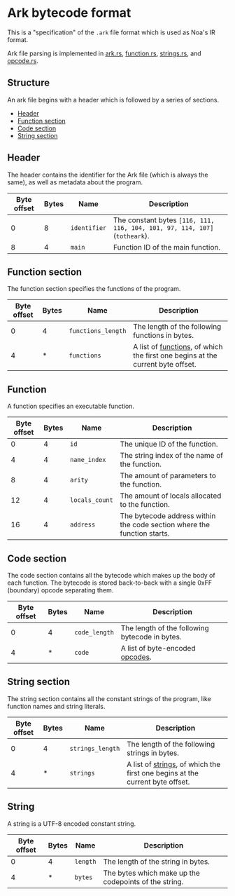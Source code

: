 # Ark bytecode format

This is a "specification" of the `.ark` file format which is used as Noa's IR format.

Ark file parsing is implemented in [ark.rs](/src/runtime/src/ark.rs), [function.rs](/src/runtime/src/runtime/function.rs), [strings.rs](/src/runtime/src/runtime/strings.rs), and [opcode.rs](/src/runtime/src/runtime/opcode.rs).

## Structure

An ark file begins with a header which is followed by a series of sections.

- [Header](#header)
- [Function section](#function-section)
- [Code section](#code-section)
- [String section](#string-section)

## Header

The header contains the identifier for the Ark file (which is always the same), as well as metadata about the program.

| Byte offset | Bytes | Name | Description |
|-------------|-------|------|-------------|
| 0 | 8 | `identifier` | The constant bytes `[116, 111, 116, 104, 101, 97, 114, 107]` (`totheark`). |
| 8 | 4 | `main` | Function ID of the main function. |

## Function section

The function section specifies the functions of the program.

| Byte offset | Bytes | Name | Description |
|-------------|-------|------|-------------|
| 0 | 4 | `functions_length` | The length of the following functions in bytes. |
| 4 | * | `functions` | A list of [functions](#function), of which the first one begins at the current byte offset. |

## Function

A function specifies an executable function.

| Byte offset | Bytes | Name | Description |
|-------------|-------|------|-------------|
| 0 | 4 | `id` | The unique ID of the function. |
| 4 | 4 | `name_index` | The string index of the name of the function. |
| 8 | 4 | `arity` | The amount of parameters to the function. |
| 12 | 4 | `locals_count` | The amount of locals allocated to the function. |
| 16 | 4 | `address` | The bytecode address within the code section where the function starts. |

## Code section

The code section contains all the bytecode which makes up the body of each function. The bytecode is stored back-to-back with a single 0xFF (boundary) opcode separating them.

| Byte offset | Bytes | Name | Description |
|-------------|-------|------|-------------|
| 0 | 4 | `code_length` | The length of the following bytecode in bytes. |
| 4 | * | `code` | A list of byte-encoded [opcodes](./opcodes.md). |

## String section

The string section contains all the constant strings of the program, like function names and string literals.

| Byte offset | Bytes | Name | Description |
|-------------|-------|------|-------------|
| 0 | 4 | `strings_length` | The length of the following strings in bytes. |
| 4 | * | `strings` | A list of [strings](#string), of which the first one begins at the current byte offset. |

## String

A string is a UTF-8 encoded constant string.

| Byte offset | Bytes | Name | Description |
|-------------|-------|------|-------------|
| 0 | 4 | `length` | The length of the string in bytes. |
| 4 | * | `bytes` | The bytes which make up the codepoints of the string. |
